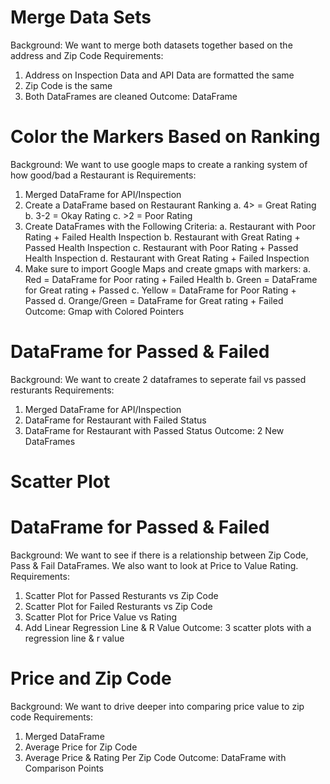 # Merge Data Sets
Background: We want to merge both datasets together based on the address and Zip Code
Requirements: 
  1) Address on Inspection Data and API Data are formatted the same
  2) Zip Code is the same
  3) Both DataFrames are cleaned 
Outcome: DataFrame

# Color the Markers Based on Ranking
Background: We want to use google maps to create a ranking system of how good/bad a Restaurant is
Requirements:
  1) Merged DataFrame for API/Inspection 
  2) Create a DataFrame based on Restaurant Ranking
    a. 4> = Great Rating
    b. 3-2 = Okay Rating
    c. >2 = Poor Rating
  3) Create DataFrames with the Following Criteria: 
    a. Restaurant with Poor Rating + Failed Health Inspection 
    b. Restaurant with Great Rating + Passed Health Inspection
    c. Restaurant with Poor Rating + Passed Health Inspection 
    d. Restaurant with Great Rating + Failed Inspection
  4) Make sure to import Google Maps and create gmaps with markers:
     a. Red = DataFrame for Poor rating + Failed Health
     b. Green =  DataFrame for Great rating + Passed
     c. Yellow =  DataFrame for Poor Rating + Passed
     d. Orange/Green =  DataFrame for Great rating + Failed
Outcome: Gmap with Colored Pointers

# DataFrame for Passed & Failed
Background: We want to create 2 dataframes to seperate fail vs passed resturants
Requirements:
  1) Merged DataFrame for API/Inspection 
  2) DataFrame for Restaurant with Failed Status
  3) DataFrame for Restaurant with Passed Status
Outcome: 2 New DataFrames

# Scatter Plot
# DataFrame for Passed & Failed
Background: We want to see if there is a relationship between Zip Code, Pass & Fail DataFrames. We also want to look at Price to Value Rating.
Requirements:
  1) Scatter Plot for Passed Resturants vs Zip Code
  2) Scatter Plot for Failed Resturants vs Zip Code
  3) Scatter Plot for Price Value vs Rating 
  4) Add Linear Regression Line & R Value
Outcome: 3 scatter plots with a regression line & r value

# Price and Zip Code
Background: We want to drive deeper into comparing price value to zip code
Requirements: 
1) Merged DataFrame
2) Average Price for Zip Code
3) Average Price & Rating Per Zip Code
Outcome: DataFrame with Comparison Points
